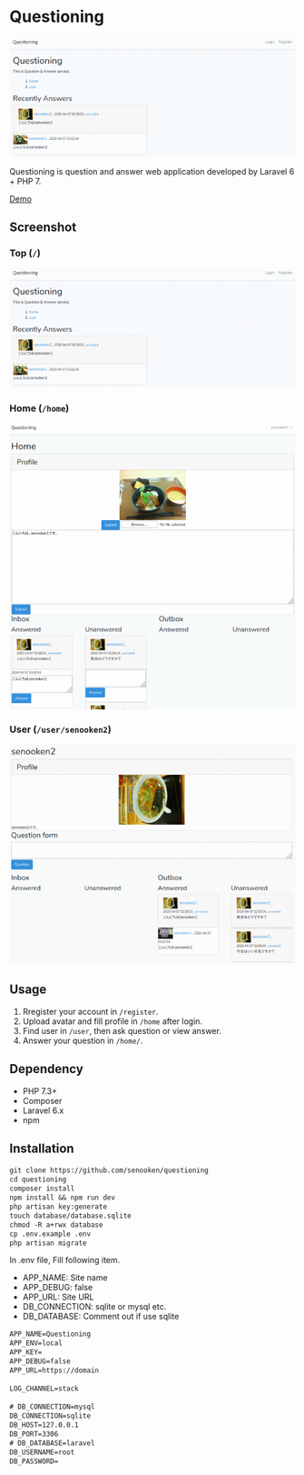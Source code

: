# Questioning
![top](image/master/top.png)

Questioning is question and answer web application developed by Laravel 6 + PHP 7.

[Demo](https://questioning.cf)

## Screenshot
### Top (`/`)
![top](image/master/top.png)
### Home (`/home`)
![home](image/master/home.png)

### User (`/user/senooken2`)
![user](image/master/user.png)

## Usage
1. Rregister your account in `/register`.
2. Upload avatar and fill profile in `/home` after login.
2. Find user in `/user`, then ask question or view answer.
3. Answer your question in `/home/`.

## Dependency
- PHP 7.3+
- Composer
- Laravel 6.x
- npm

## Installation
```
git clone https://github.com/senooken/questioning
cd questioning
composer install
npm install && npm run dev
php artisan key:generate
touch database/database.sqlite
chmod -R a+rwx database
cp .env.example .env
php artisan migrate
```

In .env file, Fill following item.

- APP_NAME: Site name
- APP_DEBUG: false
- APP_URL: Site URL
- DB_CONNECTION: sqlite or mysql etc.
- DB_DATABASE: Comment out if use sqlite

```
APP_NAME=Questioning
APP_ENV=local
APP_KEY=
APP_DEBUG=false
APP_URL=https://domain

LOG_CHANNEL=stack

# DB_CONNECTION=mysql
DB_CONNECTION=sqlite
DB_HOST=127.0.0.1
DB_PORT=3306
# DB_DATABASE=laravel
DB_USERNAME=root
DB_PASSWORD=
```
